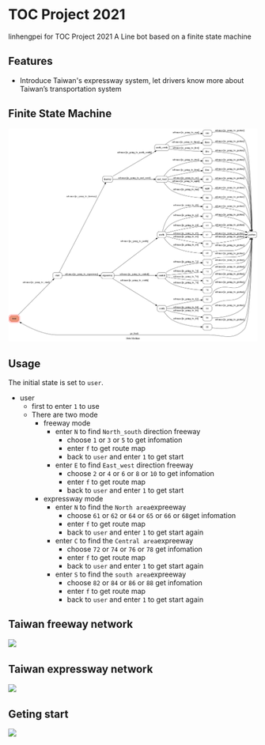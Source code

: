 # TOC Project 2021

linhengpei for TOC Project 2021
A Line bot based on a finite state machine


## Features
* Introduce Taiwan's expressway system, let drivers know more about Taiwan’s transportation   system



## Finite State Machine
![fsm](./img/show-fsm.png)

## Usage
The initial state is set to `user`.

* user
	* first to enter `1` to use
	* There are two mode
		* freeway mode
			* enter `N` to find `North_south` direction freeway
			     * choose `1` or `3` or `5` to get infomation 
				 * enter `f` to get route map
				 * back to `user` and enter `1` to get start  
			* enter `E` to find `East_west` direction freeway			
				 * choose `2` or `4` or `6` or `8` or `10` to get infomation 
				 * enter `f` to get route map
				 * back to `user` and enter `1` to get start  
		* expressway mode
			* enter `N` to find the `North area`expreeway
			     * choose `61` or `62` or `64` or `65` or `66` or `68`get infomation 
				 * enter `f` to get route map
				 * back to `user` and enter `1` to get start again
			* enter `C` to find the `Central area`expreeway
			     * choose `72` or `74` or `76` or `78` get infomation 
				 * enter `f` to get route map
				 * back to `user` and enter `1` to get start again
			* enter `S` to find the `south area`expreeway
			     * choose `82` or `84` or `86` or `88` get infomation 
				 * enter `f` to get route map
				 * back to `user` and enter `1` to get start again
		

## Taiwan freeway network
   ![](https://i.imgur.com/YGGwTji.png)


## Taiwan expressway network
   ![](https://i.imgur.com/YNYLwPr.jpg)
   

## Geting start
   ![](https://i.imgur.com/ZqlQVUJ.png) 
